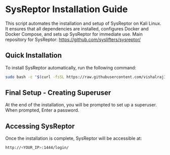 # SysReptor Installation Guide
This script automates the installation and setup of SysReptor on Kali Linux. It ensures that all dependencies are installed, configures Docker and Docker Compose, and sets up SysReptor for immediate use.
Main repository for SysReptor: https://github.com/syslifters/sysreptor/

## Quick Installation  
To install SysReptor automatically, run the following command:
```bash
sudo bash -c "$(curl -fsSL https://raw.githubusercontent.com/vishalraj1444/sysreptor_install/main/install_sysreptor.sh)"
```

## Final Setup - Creating Superuser
At the end of the installation, you will be prompted to set up a superuser.
When prompted, Enter a password.

## Accessing SysReptor
Once the installation is complete, SysReptor will be accessible at:
```bash
http://<YOUR_IP>:1444/login/
```
